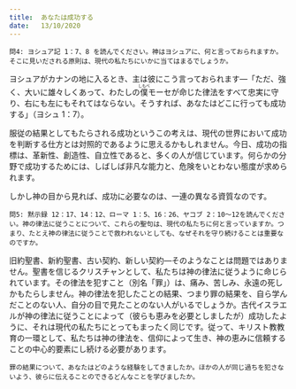 ```yaml
---
title:  あなたは成功する
date:   13/10/2020
---
```


`問4: ヨシュア記 1：7、8 を読んでください。神はヨシュアに、何と言っておられますか。そこに見いだされる原則は、現代の私たちにいかに当てはまるでしょうか。`

ヨシュアがカナンの地に入るとき、主は彼にこう言っておられます―「ただ、強く、大いに雄々しくあって、わたしの<ruby>僕<rt>しもべ</rt></ruby>モーセが命じた律法をすべて忠実に守り、右にも左にもそれてはならない。そうすれば、あなたはどこに行っても成功する」（ヨシュ 1：7）。

服従の結果としてもたらされる成功というこの考えは、現代の世界において成功を判断する仕方とは対照的であるように思えるかもしれません。今日、成功の指標は、革新性、創造性、自立性であると、多くの人が信じています。何らかの分野で成功するためには、しばしば非凡な能力と、危険をいとわない態度が求められます。

しかし神の目から見れば、成功に必要なのは、一連の異なる資質なのです。

`問5: 黙示録 12：17、14：12、ローマ 1：5、16：26、ヤコブ 2：10～12を読んでください。神の律法に従うことについて、これらの聖句は、現代の私たちに何と言っていますか。つまり、たとえ神の律法に従うことで救われないとしても、なぜそれを守り続けることは重要なのですか。`

旧約聖書、新約聖書、古い契約、新しい契約―そのようなことは問題ではありません。聖書を信じるクリスチャンとして、私たちは神の律法に従うように命じられています。その律法を犯すこと（別名「罪」）は、痛み、苦しみ、永遠の死しかもたらしません。神の律法を犯したことの結果、つまり罪の結果を、自ら学んだことのない人、自分の目で見たことのない人がいるでしょうか。古代イスラエルが神の律法に従うことによって（彼らも恵みを必要としましたが）成功したように、それは現代の私たちにとってもまったく同じです。従って、キリスト教教育の一環として、私たちは神の律法を、信仰によって生き、神の恵みに信頼することの中心的要素にし続ける必要があります。

`罪の結果について、あなたはどのような経験をしてきましたか。ほかの人が同じ過ちを犯さないよう、彼らに伝えることのできるどんなことを学びましたか。`